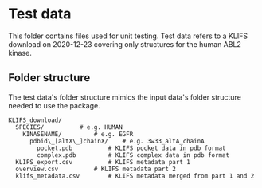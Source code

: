 # Test data

This folder contains files used for unit testing.
Test data refers to a KLIFS download on 2020-12-23 covering only structures for the human ABL2 kinase.

## Folder structure

The test data's folder structure mimics the input data's folder structure needed to use the package.

```
KLIFS_download/
  SPECIES/			# e.g. HUMAN
    KINASENAME/  		# e.g. EGFR
      pdbid\_[altX\_]chainX/  	# e.g. 3w33_altA_chainA
        pocket.pdb  		# KLIFS pocket data in pdb format
        complex.pdb  		# KLIFS complex data in pdb format
  KLIFS_export.csv  		# KLIFS metadata part 1
  overview.csv  		# KLIFS metadata part 2
  klifs_metadata.csv		# KLIFS metadata merged from part 1 and 2
```
